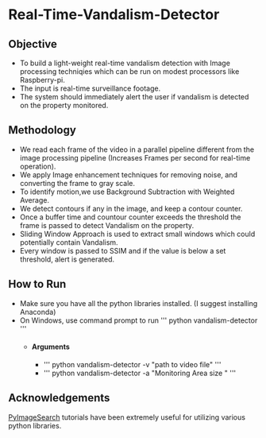 # Real-Time-Vandalism-Detector

## Objective 

- To build a light-weight real-time vandalism detection with Image processing techniqies which can be run on modest processors like Raspberry-pi. 
- The input is real-time surveillance footage.
- The system should immediately alert the user if vandalism is detected on the property monitored.

## Methodology
- We read each frame of the video in a parallel pipeline different from the image processing pipeline (Increases Frames per second for real-time operation).
- We apply Image enhancement techniques for removing noise, and converting the frame to gray scale. 
- To identify motion,we use Background Subtraction with Weighted Average.
- We detect contours if any in the image, and keep a contour counter.
- Once a buffer time and countour counter exceeds the threshold the frame is passed to detect Vandalism on the property.
- Sliding Window Approach is used to extract small windows which could potentially contain Vandalism.
- Every window is passed to SSIM and if the value is below a set threshold, alert is generated.

## How to Run
- Make sure you have all the python libraries installed. (I suggest installing Anaconda) 
- On Windows, use command prompt to run ''' python vandalism-detector '''
  - #### Arguments
    - ''' python vandalism-detector -v "path to video file" '''
    - ''' python vandalism-detector -a "Monitoring Area size " '''
    
## Acknowledgements
[PyImageSearch](https://www.pyimagesearch.com/) tutorials have been extremely useful for utilizing various python libraries.
